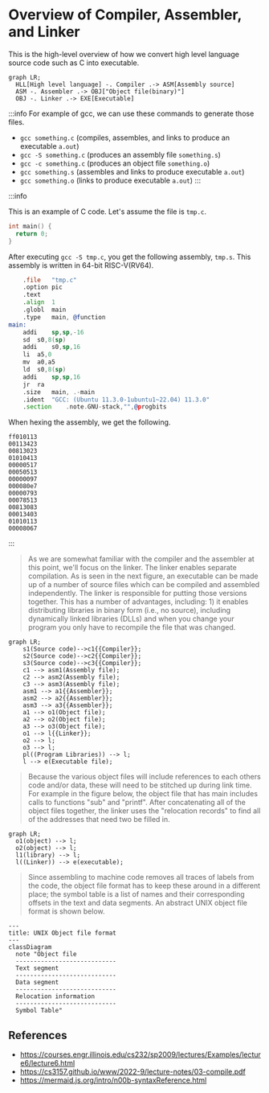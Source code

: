 # Overview of Compiler, Assembler, and Linker

This is the high-level overview of how we convert high level language source code such as C into executable.

```mermaid
graph LR;
  HLL[High level language] -. Compiler .-> ASM[Assembly source]
  ASM -. Assembler .-> OBJ["Object file(binary)"]
  OBJ -. Linker .-> EXE[Executable]
```

:::info
For example of gcc, we can use these commands to generate those files.

- `gcc something.c` (compiles, assembles, and links to produce an executable `a.out`)
- `gcc -S something.c` (produces an assembly file `something.s`)
- `gcc -c something.c` (produces an object file `something.o`)
- `gcc something.s` (assembles and links to produce executable `a.out`)
- `gcc something.o` (links to produce executable `a.out`)
:::

:::info

This is an example of C code. Let's assume the file is `tmp.c`.

```c
int main() {
  return 0;
}
```

After executing `gcc -S tmp.c`, you get the following assembly, `tmp.s`. This assembly is written in 64-bit RISC-V(RV64).

```asm
	.file	"tmp.c"
	.option pic
	.text
	.align	1
	.globl	main
	.type	main, @function
main:
	addi	sp,sp,-16
	sd	s0,8(sp)
	addi	s0,sp,16
	li	a5,0
	mv	a0,a5
	ld	s0,8(sp)
	addi	sp,sp,16
	jr	ra
	.size	main, .-main
	.ident	"GCC: (Ubuntu 11.3.0-1ubuntu1~22.04) 11.3.0"
	.section	.note.GNU-stack,"",@progbits
```

When hexing the assembly, we get the following.

```hex
ff010113
00113423
00813023
01010413
00000517
00050513
00000097
000080e7
00000793
00078513
00813083
00013403
01010113
00008067
```

:::

> As we are somewhat familiar with the compiler and the assembler at this point, we'll focus on the linker. The linker enables separate compilation. As is seen in the next figure, an executable can be made up of a number of source files which can be compiled and assembled independently. The linker is responsible for putting those versions together. This has a number of advantages, including: 1) it enables distributing libraries in binary form (i.e., no source), including dynamically linked libraries (DLLs) and when you change your program you only have to recompile the file that was changed.

```mermaid
graph LR;
    s1(Source code)-->c1{{Compiler}};
    s2(Source code)-->c2{{Compiler}};
    s3(Source code)-->c3{{Compiler}};
    c1 --> asm1(Assembly file);
    c2 --> asm2(Assembly file);
    c3 --> asm3(Assembly file);
    asm1 --> a1{{Assembler}};
    asm2 --> a2{{Assembler}};
    asm3 --> a3{{Assembler}};
    a1 --> o1(Object file);
    a2 --> o2(Object file);
    a3 --> o3(Object file);
    o1 --> l{{Linker}};
    o2 --> l;
    o3 --> l;
    pl((Program Libraries)) --> l;
    l --> e(Executable file);
```

> Because the various object files will include references to each others code and/or data, these will need to be stitched up during link time. For example in the figure below, the object file that has main includes calls to functions "sub" and "printf". After concatenating all of the object files together, the linker uses the "relocation records" to find all of the addresses that need two be filled in.

```mermaid
graph LR;
  o1(object) --> l;
  o2(object) --> l;
  l1(library) --> l;
  l((Linker)) --> e(executable);
```

>Since assembling to machine code removes all traces of labels from the code, the object file format has to keep these around in a different place; the symbol table is a list of names and their corresponding offsets in the text and data segments. An abstract UNIX object file format is shown below.

```mermaid
---
title: UNIX Object file format
---
classDiagram
  note "Object file
  ----------------------------
  Text segment
  ----------------------------
  Data segment
  ----------------------------
  Relocation information
  ----------------------------
  Symbol Table"
```

## References

- <https://courses.engr.illinois.edu/cs232/sp2009/lectures/Examples/lecture6/lecture6.html>
- <https://cs3157.github.io/www/2022-9/lecture-notes/03-compile.pdf>
- <https://mermaid.js.org/intro/n00b-syntaxReference.html>

